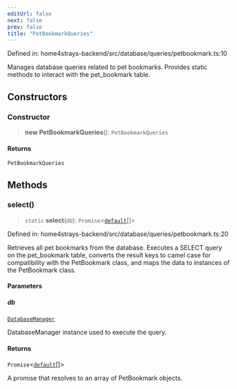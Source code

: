 ```yaml
---
editUrl: false
next: false
prev: false
title: "PetBookmarkQueries"
---
```


Defined in: home4strays-backend/src/database/queries/petbookmark.ts:10

Manages database queries related to pet bookmarks.
Provides static methods to interact with the pet_bookmark table.

## Constructors

### Constructor

> **new PetBookmarkQueries**(): `PetBookmarkQueries`

#### Returns

`PetBookmarkQueries`

## Methods

### select()

> `static` **select**(`db`): `Promise`\<[`default`](/docs/code/backend/models/db-models/petbookmark/classes/default/)[]\>

Defined in: home4strays-backend/src/database/queries/petbookmark.ts:20

Retrieves all pet bookmarks from the database.
Executes a SELECT query on the pet_bookmark table,
converts the result keys to camel case for compatibility with the PetBookmark class,
and maps the data to instances of the PetBookmark class.

#### Parameters

##### db

[`DatabaseManager`](/docs/code/backend/database/db/classes/databasemanager/)

DatabaseManager instance used to execute the query.

#### Returns

`Promise`\<[`default`](/docs/code/backend/models/db-models/petbookmark/classes/default/)[]\>

A promise that resolves to an array of PetBookmark objects.

